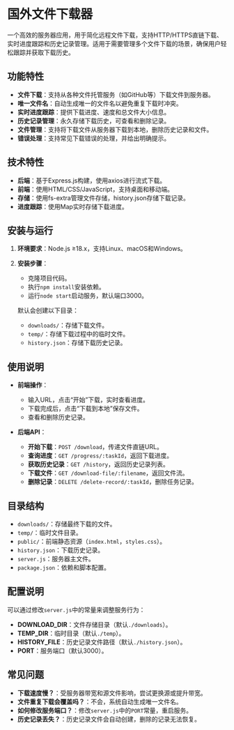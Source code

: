 # 国外文件下载器

一个高效的服务器应用，用于简化远程文件下载，支持HTTP/HTTPS直链下载、实时进度跟踪和历史记录管理。适用于需要管理多个文件下载的场景，确保用户轻松跟踪并获取下载历史。

## 功能特性
- **文件下载**：支持从各种文件托管服务（如GitHub等）下载文件到服务器。
- **唯一文件名**：自动生成唯一的文件名以避免重复下载时冲突。
- **实时进度跟踪**：提供下载进度、速度和总文件大小信息。
- **历史记录管理**：永久存储下载历史，可查看和删除记录。
- **文件管理**：支持将下载文件从服务器下载到本地，删除历史记录和文件。
- **错误处理**：支持常见下载错误的处理，并给出明确提示。

## 技术特性
- **后端**：基于Express.js构建，使用axios进行流式下载。
- **前端**：使用HTML/CSS/JavaScript，支持桌面和移动端。
- **存储**：使用fs-extra管理文件存储，history.json存储下载记录。
- **进度跟踪**：使用Map实时存储下载进度。

## 安装与运行
1. **环境要求**：Node.js ≥18.x，支持Linux、macOS和Windows。
2. **安装步骤**：
   - 克隆项目代码。
   - 执行`npm install`安装依赖。
   - 运行`node start`启动服务，默认端口3000。
   
   默认会创建以下目录：
   - `downloads/`：存储下载文件。
   - `temp/`：存储下载过程中的临时文件。
   - `history.json`：存储下载历史记录。

## 使用说明
- **前端操作**：
   - 输入URL，点击“开始”下载，实时查看进度。
   - 下载完成后，点击“下载到本地”保存文件。
   - 查看和删除历史记录。
   
- **后端API**：
   - **开始下载**：`POST /download`，传递文件直链URL。
   - **查询进度**：`GET /progress/:taskId`，返回下载进度。
   - **获取历史记录**：`GET /history`，返回历史记录列表。
   - **下载文件**：`GET /download-file/:filename`，返回文件流。
   - **删除记录**：`DELETE /delete-record/:taskId`，删除任务记录。

## 目录结构
- `downloads/`：存储最终下载的文件。
- `temp/`：临时文件目录。
- `public/`：前端静态资源（`index.html`，`styles.css`）。
- `history.json`：下载历史记录。
- `server.js`：服务器主文件。
- `package.json`：依赖和脚本配置。

## 配置说明
可以通过修改`server.js`中的常量来调整服务行为：
- **DOWNLOAD_DIR**：文件存储目录（默认`./downloads`）。
- **TEMP_DIR**：临时目录（默认`./temp`）。
- **HISTORY_FILE**：历史记录文件路径（默认`./history.json`）。
- **PORT**：服务端口（默认3000）。

## 常见问题
- **下载速度慢？**：受服务器带宽和源文件影响，尝试更换源或提升带宽。
- **文件重复下载会覆盖吗？**：不会，系统自动生成唯一文件名。
- **如何修改服务端口？**：修改`server.js`中的`PORT`常量，重启服务。
- **历史记录丢失？**：历史记录文件会自动创建，删除的记录无法恢复。
